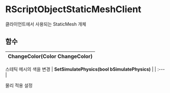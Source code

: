 # **RScriptObjectStaticMeshClient**


클라이언트에서 사용되는 StaticMesh 개체 
## **함수**

| **ChangeColor(Color ChangeColor)** |
| :--- |

스테틱 메시의 색을 변경 
| **SetSimulatePhysics(bool bSimulatePhysics)** |
| :--- |

물리 적용 설정 
